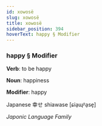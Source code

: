 ```yaml
---
id: xowosë
slug: xowosë
title: xowosë
sidebar_position: 394
hoverText: happy § Modifier
---
```


### happy § Modifier

**Verb**: to be happy

**Noun**: happiness

**Modifier**: happy

Japanese 幸せ shiawase [ɕia̠ɰᵝa̠se̞]

*Japonic Language Family*